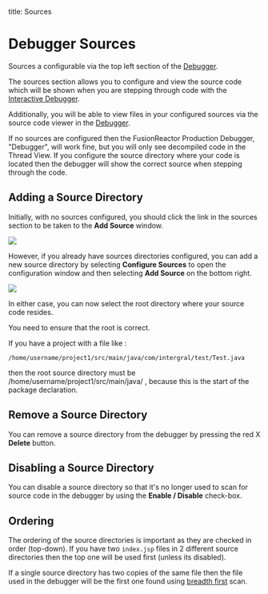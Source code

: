 title: Sources
# Debugger Sources

Sources a configurable via the top left section of the [Debugger](Overview.md).

The sources section allows you to configure and view the source code
which will be shown when you are stepping through code with the
[Interactive Debugger](Overview.md).

Additionally, you will be able to view files in your configured sources
via the source code viewer in the [Debugger](Overview.md).

If no sources are configured then the FusionReactor Production Debugger,
"Debugger", will work fine, but you will only see decompiled code in the
Thread View. If you configure the source directory where your code is
located then the debugger will show the correct source when stepping
through the code.

## Adding a Source Directory

Initially, with no sources configured, you should click the link in the
sources section to be taken to the **Add Source** window.

![](/attachments/245553048/245553061.png)

However, if you already have sources directories configured, you can add
a new source directory by selecting **Configure Sources** to open the
configuration window and then selecting **Add Source** on the bottom
right.

![](/attachments/245553048/245553055.png)

In either case, you can now select the root directory where your source
code resides.

You need to ensure that the root is correct.

If you have a project with a file like :

```
/home/username/project1/src/main/java/com/intergral/test/Test.java
```

then the root source directory must be
/home/username/project1/src/main/java/ , because this is the start of
the package declaration.

## Remove a Source Directory

You can remove a source directory from the debugger by pressing the red
X **Delete** button.

## Disabling a Source Directory

You can disable a source directory so that it's no longer used to scan
for source code in the debugger by using the **Enable / Disable**
check-box.

## Ordering

The ordering of the source directories is important as they are checked
in order (top-down). If you have two `index.jsp` files in 2 different
source directories then the top one will be used first (unless its
disabled).

If a single source directory has two copies of the same file then the
file used in the debugger will be the first one found using
[breadth first](https://en.wikipedia.org/wiki/Breadth-first_search) scan. 

